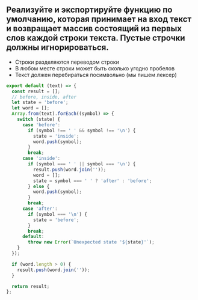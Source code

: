## Реализуйте и экспортируйте функцию по умолчанию, которая принимает на вход текст и возвращает массив состоящий из первых слов каждой строки текста. Пустые строчки должны игнорироваться.

-   Строки разделяются переводом строки
-   В любом месте строки может быть сколько угодно пробелов
-   Текст должен перебираться посимвольно (мы пишем лексер)


```javascript
export default (text) => {
  const result = [];
  // before, inside, after
  let state = 'before';
  let word = [];
  Array.from(text).forEach((symbol) => {
    switch (state) {
      case 'before':
        if (symbol !== ' ' && symbol !== '\n') {
          state = 'inside';
          word.push(symbol);
        }
        break;
      case 'inside':
        if (symbol === ' ' || symbol === '\n') {
          result.push(word.join(''));
          word = [];
          state = symbol === ' ' ? 'after' : 'before';
        } else {
          word.push(symbol);
        }
        break;
      case 'after':
        if (symbol === '\n') {
          state = 'before';
        }
        break;
      default:
        throw new Error(`Unexpected state '${state}'`);
    }
  });

  if (word.length > 0) {
    result.push(word.join(''));
  }

  return result;
};
```